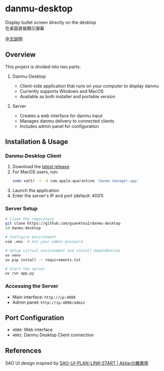 # danmu-desktop
Display bullet screen directly on the desktop  
在桌面直接顯示彈幕

[中文說明](https://github.com/guan4tou2/danmu-desktop/blob/main/README-CH.md)

## Overview
This project is divided into two parts:

1. Danmu-Desktop  
   - Client-side application that runs on your computer to display danmu
   - Currently supports Windows and MacOS
   - Available as both installer and portable version

2. Server
   - Creates a web interface for danmu input
   - Manages danmu delivery to connected clients
   - Includes admin panel for configuration

## Installation & Usage

### Danmu-Desktop Client
1. Download the [latest release](https://github.com/guan4tou2/danmu-desktop/releases)
2. For MacOS users, run:
   ```bash
   sudo xattr -r -d com.apple.quarantine 'danmu manager.app'
   ```
3. Launch the application
4. Enter the server's IP and port (default: 4001)

### Server Setup
```bash
# Clone the repository
git clone https://github.com/guan4tou2/danmu-desktop
cd danmu-desktop

# Configure environment
vim .env  # Set your admin password

# Setup virtual environment and install dependencies
uv venv
uv pip install -r requirements.txt

# Start the server
uv run app.py
```

### Accessing the Server
- Main interface: `http://ip:4000`
- Admin panel: `http://ip:4000/admin`

## Port Configuration
- `4000`: Web interface
- `4001`: Danmu Desktop Client connection

## References
SAO UI design inspired by [SAO-UI-PLAN-LINK-START | Akilarの糖果屋](https://akilar.top/posts/1b4fa1dd/)